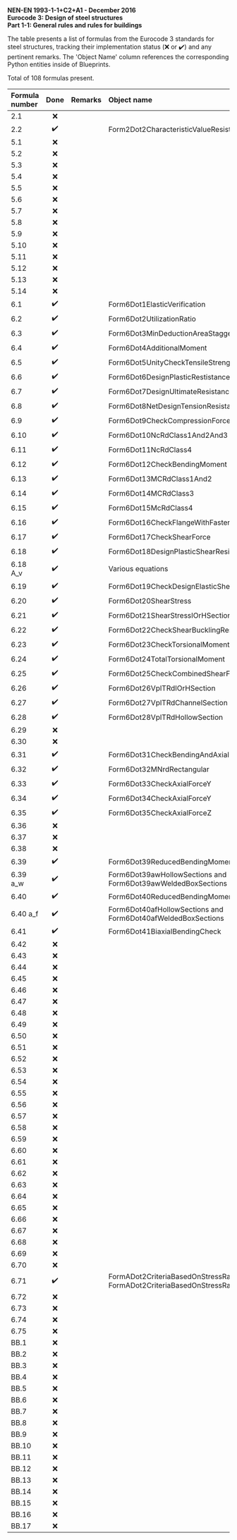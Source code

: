 **NEN-EN 1993-1-1+C2+A1 - December 2016  
Eurocode 3: Design of steel structures  
Part 1-1: General rules and rules for buildings**

The table presents a list of formulas from the Eurocode 3 standards for steel structures, tracking their implementation status (:x: or :heavy_check_mark:)
and any pertinent remarks. The 'Object Name' column references the corresponding Python entities inside of Blueprints.

Total of 108 formulas present.

| Formula number | Done | Remarks | Object name |
|:---------------|:----:|:--------|:------------|
| 2.1            | :x:  |         |             |
| 2.2            | :heavy_check_mark: |         | Form2Dot2CharacteristicValueResistance |
| 5.1            | :x:  |         |             |
| 5.2            | :x:  |         |             |
| 5.3            | :x:  |         |             |
| 5.4            | :x:  |         |             |
| 5.5            | :x:  |         |             |
| 5.6            | :x:  |         |             |
| 5.7            | :x:  |         |             |
| 5.8            | :x:  |         |             |
| 5.9            | :x:  |         |             |
| 5.10           | :x:  |         |             |
| 5.11           | :x:  |         |             |
| 5.12           | :x:  |         |             |
| 5.13           | :x:  |         |             |
| 5.14           | :x:  |         |             |
| 6.1            | :heavy_check_mark:  |         | Form6Dot1ElasticVerification                     |
| 6.2            | :heavy_check_mark:  |         | Form6Dot2UtilizationRatio                        |
| 6.3            | :heavy_check_mark:  |         | Form6Dot3MinDeductionAreaStaggeredFastenerHoles    |
| 6.4            | :heavy_check_mark:  |         | Form6Dot4AdditionalMoment                  |
| 6.5            | :heavy_check_mark:  |         | Form6Dot5UnityCheckTensileStrength               |
| 6.6            | :heavy_check_mark:  |         | Form6Dot6DesignPlasticRestistanceGrossCrossSection            |
| 6.7            | :heavy_check_mark:  |         | Form6Dot7DesignUltimateResistanceNetCrossSection           |
| 6.8            | :heavy_check_mark:  |         | Form6Dot8NetDesignTensionResistance            |
| 6.9            | :heavy_check_mark:  |         | Form6Dot9CheckCompressionForce            |
| 6.10           | :heavy_check_mark:  |         | Form6Dot10NcRdClass1And2And3            |
| 6.11           | :heavy_check_mark:  |         | Form6Dot11NcRdClass4            |
| 6.12           | :heavy_check_mark:  |         | Form6Dot12CheckBendingMoment            |
| 6.13           | :heavy_check_mark:  |         | Form6Dot13MCRdClass1And2            |
| 6.14           | :heavy_check_mark:  |         | Form6Dot14MCRdClass3            |
| 6.15           | :heavy_check_mark:  |         | Form6Dot15McRdClass4            |
| 6.16           | :heavy_check_mark:  |         | Form6Dot16CheckFlangeWithFastenerHoles            |
| 6.17           | :heavy_check_mark:  |         | Form6Dot17CheckShearForce            |
| 6.18           | :heavy_check_mark:  |         | Form6Dot18DesignPlasticShearResistance          |
| 6.18 A_v       | :heavy_check_mark:  |         | Various equations          |
| 6.19           | :heavy_check_mark:  |         | Form6Dot19CheckDesignElasticShearResistance          |
| 6.20           | :heavy_check_mark:  |         | Form6Dot20ShearStress           |
| 6.21           | :heavy_check_mark:  |         | Form6Dot21ShearStressIOrHSection            |
| 6.22           | :heavy_check_mark:  |         | Form6Dot22CheckShearBucklingResistance            |
| 6.23           | :heavy_check_mark:  |         | Form6Dot23CheckTorsionalMoment            |
| 6.24           | :heavy_check_mark:  |         | Form6Dot24TotalTorsionalMoment            |
| 6.25           | :heavy_check_mark:  |         | Form6Dot25CheckCombinedShearForceAndTorsionalMoment            |
| 6.26           | :heavy_check_mark:  |         | Form6Dot26VplTRdIOrHSection            |
| 6.27           | :heavy_check_mark:  |         | Form6Dot27VplTRdChannelSection            |
| 6.28           | :heavy_check_mark:  |         | Form6Dot28VplTRdHollowSection            |
| 6.29           | :x:  |         |             |
| 6.30           | :x:  |         |             |
| 6.31           | :heavy_check_mark:  |         | Form6Dot31CheckBendingAndAxialForce             |
| 6.32           | :heavy_check_mark:  |         | Form6Dot32MNrdRectangular            |
| 6.33           | :heavy_check_mark:  |         | Form6Dot33CheckAxialForceY            |
| 6.34           | :heavy_check_mark:  |         | Form6Dot34CheckAxialForceY            |
| 6.35           | :heavy_check_mark:  |         | Form6Dot35CheckAxialForceZ            |
| 6.36           | :x:  |         |             |
| 6.37           | :x:  |         |             |
| 6.38           | :x:  |         |             |
| 6.39           | :heavy_check_mark:  |         | Form6Dot39ReducedBendingMomentResistance            |
| 6.39 a_w       | :heavy_check_mark:  |         | Form6Dot39awHollowSections and Form6Dot39awWeldedBoxSections            |
| 6.40           | :heavy_check_mark:  |         | Form6Dot40ReducedBendingMomentResistance            |
| 6.40 a_f       | :heavy_check_mark:  |         | Form6Dot40afHollowSections and Form6Dot40afWeldedBoxSections            |
| 6.41           | :heavy_check_mark:  |         | Form6Dot41BiaxialBendingCheck            |
| 6.42           | :x:  |         |             |
| 6.43           | :x:  |         |             |
| 6.44           | :x:  |         |             |
| 6.45           | :x:  |         |             |
| 6.46           | :x:  |         |             |
| 6.47           | :x:  |         |             |
| 6.48           | :x:  |         |             |
| 6.49           | :x:  |         |             |
| 6.50           | :x:  |         |             |
| 6.51           | :x:  |         |             |
| 6.52           | :x:  |         |             |
| 6.53           | :x:  |         |             |
| 6.54           | :x:  |         |             |
| 6.55           | :x:  |         |             |
| 6.56           | :x:  |         |             |
| 6.57           | :x:  |         |             |
| 6.58           | :x:  |         |             |
| 6.59           | :x:  |         |             |
| 6.60           | :x:  |         |             |
| 6.61           | :x:  |         |             |
| 6.62           | :x:  |         |             |
| 6.63           | :x:  |         |             |
| 6.64           | :x:  |         |             |
| 6.65           | :x:  |         |             |
| 6.66           | :x:  |         |             |
| 6.67           | :x:  |         |             |
| 6.68           | :x:  |         |             |
| 6.69           | :x:  |         |             |
| 6.70           | :x:  |         |             |
| 6.71           | :heavy_check_mark:  |         | FormADot2CriteriaBasedOnStressRangeLHS and FormADot2CriteriaBasedOnStressRangeRHS            |
| 6.72           | :x:  |         |             |
| 6.73           | :x:  |         |             |
| 6.74           | :x:  |         |             |
| 6.75           | :x:  |         |             |
| BB.1           | :x:  |         |             |
| BB.2           | :x:  |         |             |
| BB.3           | :x:  |         |             |
| BB.4           | :x:  |         |             |
| BB.5           | :x:  |         |             |
| BB.6           | :x:  |         |             |
| BB.7           | :x:  |         |             |
| BB.8           | :x:  |         |             |
| BB.9           | :x:  |         |             |
| BB.10          | :x:  |         |             |
| BB.11          | :x:  |         |             |
| BB.12          | :x:  |         |             |
| BB.13          | :x:  |         |             |
| BB.14          | :x:  |         |             |
| BB.15          | :x:  |         |             |
| BB.16          | :x:  |         |             |
| BB.17          | :x:  |         |             |